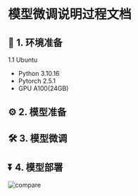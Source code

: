 # 模型微调说明过程文档

## 🤖 1. 环境准备
1.1 Ubuntu
- Python 3.10.16
- Pytorch 2.5.1
- GPU A100(24GB)

## ⚙️ 2. 模型准备


## 🛠️ 3. 模型微调

## ⏬ 4. 模型部署


![compare](AgriMind/finetune/llama_factory/model/AgriMind_Qwen2.5_7b_instruct_v1/after_finetuning.png)
